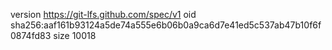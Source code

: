 version https://git-lfs.github.com/spec/v1
oid sha256:aaf161b93124a5de74a555e6b06b0a9ca6d7e41ed5c537ab47b10f6f0874fd83
size 10018
